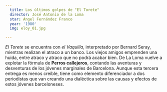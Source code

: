 ```yaml
---
  title: Los últimos golpes de "El Torete"
  director: José Antonio de la Loma
  star: Ángel Fernández Franco
  year: '1980'
  img: eloy_01.jpg

--- 
```


*El Torete* se encuentra con *el Vaquilla*, interpretado por Bernard Seray, mientras realizan el atraco a un banco. Los viejos amigos emprenden una huida, entre atraco y atraco que no podrá acabar bien. De La Loma vuelve a explotar la fórmula de **Perros callejeros**, contando las aventuras y desventuras de los jóvenes marginales de Barcelona. Aunque esta tercera entrega es menos creíble, tiene como elemento diferenciador a dos periodistas que van creando una dialéctica sobre las causas y efectos de estos jóvenes barceloneses.
